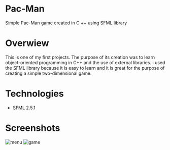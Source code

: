 # Pac-Man
Simple Pac-Man game created in C ++ using SFML library

# Overwiew
This is one of my first projects. The purpose of its creation was to learn object-oriented programming in C++ and the use of external libraries. I used the SFML library because it is easy to learn and it is great for the purpose of creating a simple two-dimensional game.

# Technologies
- SFML 2.5.1

# Screenshots
![menu](https://user-images.githubusercontent.com/105949530/169694840-87b321b4-8de5-47d6-8fe6-9d20e5bc8f06.png)
![game](https://user-images.githubusercontent.com/105949530/169694845-1edf4930-caa8-4845-96c9-dd7343a80a6a.png)

